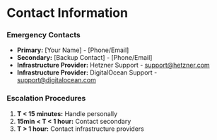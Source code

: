 # Contact Information

### Emergency Contacts
- **Primary:** [Your Name] - [Phone/Email]
- **Secondary:** [Backup Contact] - [Phone/Email]
- **Infrastructure Provider:** Hetzner Support - support@hetzner.com
- **Infrastructure Provider:** DigitalOcean Support - support@digitalocean.com

### Escalation Procedures
1. **T < 15 minutes:** Handle personally
2. **15min < T < 1 hour:** Contact secondary
3. **T > 1 hour:** Contact infrastructure providers